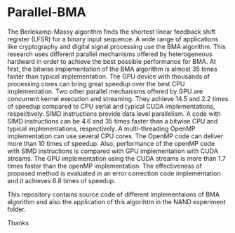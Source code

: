 # Parallel-BMA

The Berlekamp-Massy algorithm finds the shortest linear feedback shift register (LFSR) for a binary input sequence.  A wide range of
applications like cryptography and digital signal processing use the BMA algorithm.  This research uses different parallel mechanisms offered by heterogeneous hardward in order to achieve the best possible performance for BMA.  At first, the bitwise implementation of the BMA algorithm is almost 35 times faster than typical implementation.  The GPU device with thousands of processing cores can bring great speedup over the best CPU implementation.  Two other parallel mechanisms offered by GPU are concurrent kernel execution and streaming.  They achieve 14.5 and 2.2 times of speedup compared to CPU serial and typical CUDA implementations, respectively.  SIMD instructions provide data level parallelism.  A code with SIMD instructions can be 4.6 and 35 times faster than a bitwise CPU and typical implementations, respectively.  A multi-threading OpenMP implementation can use several CPU cores.  The OpenMP code can deliver more than 10 times of speedup.  Also, performance of the openMP code with SIMD instructions is compared with GPU implementation with CUDA streams.  The GPU implementation using the CUDA streams is more than 1.7 times faster than the openMP implementation.  The effectiveness of proposed method is evaluated in an error correction code implementation and it achieves 6.8 times of speedup.

This repository contains source code of different implementaions of BMA algorithm and also the application of this algorihtm in the NAND experiment folder. 

Thanks
